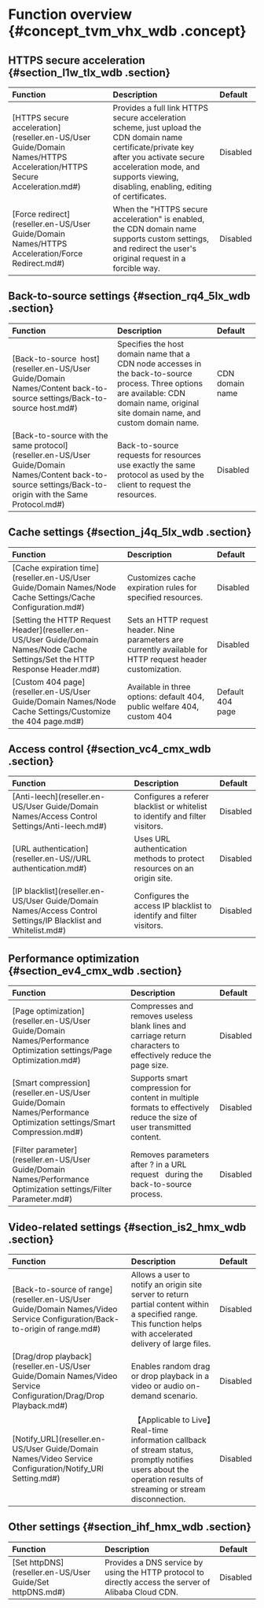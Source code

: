 # Function overview {#concept_tvm_vhx_wdb .concept}

## HTTPS secure acceleration {#section_l1w_tlx_wdb .section}

|Function|Description|Default |
|:-------|:----------|:-------|
|[HTTPS secure acceleration](reseller.en-US/User Guide/Domain Names/HTTPS Acceleration/HTTPS Secure Acceleration.md#)|Provides a full link HTTPS secure acceleration scheme, just upload the CDN domain name certificate/private key after you activate secure acceleration mode, and supports viewing, disabling, enabling, editing of certificates.|Disabled|
|[Force redirect](reseller.en-US/User Guide/Domain Names/HTTPS Acceleration/Force Redirect.md#)|When the "HTTPS secure acceleration" is enabled, the CDN domain name supports custom settings, and redirect the user's original request in a forcible way. |Disabled|

## Back-to-source settings {#section_rq4_5lx_wdb .section}

|Function|Description|Default |
|:-------|:----------|:-------|
|[Back-to-source  host](reseller.en-US/User Guide/Domain Names/Content back-to-source settings/Back-to-source host.md#)|Specifies the host domain name that a CDN node accesses in the back-to-source process. Three options are available: CDN domain name, original site domain name, and custom domain name.|CDN domain name|
|[Back-to-source with the same protocol](reseller.en-US/User Guide/Domain Names/Content back-to-source settings/Back-to-origin with the Same Protocol.md#)|Back-to-source requests for resources use exactly the same protocol as used by the client to request the resources.|Disabled|

## Cache settings {#section_j4q_5lx_wdb .section}

|Function|Description|Default  |
|:-------|:----------|:--------|
|[Cache expiration time](reseller.en-US/User Guide/Domain Names/Node Cache Settings/Cache Configuration.md#)|Customizes cache expiration rules for specified resources.|Disabled|
|[Setting the HTTP Request Header](reseller.en-US/User Guide/Domain Names/Node Cache Settings/Set the HTTP Response Header.md#)|Sets an HTTP request header. Nine parameters are currently available for HTTP request header customization.|Disabled|
|[Custom 404 page](reseller.en-US/User Guide/Domain Names/Node Cache Settings/Customize the 404 page.md#)|Available in three options: default 404, public welfare 404, custom 404|Default 404 page|

## Access control {#section_vc4_cmx_wdb .section}

|Function|Description|Default  |
|:-------|:----------|:--------|
|[Anti-leech](reseller.en-US/User Guide/Domain Names/Access Control Settings/Anti-leech.md#)|Configures a referer blacklist or whitelist to identify and filter visitors.|Disabled|
|[URL authentication](reseller.en-US//URL authentication.md#)|Uses URL authentication methods to protect resources on an origin site.|Disabled|
|[IP blacklist](reseller.en-US/User Guide/Domain Names/Access Control Settings/IP Blacklist and Whitelist.md#)|Configures the access IP blacklist to identify and filter visitors. |Disabled|

## Performance optimization {#section_ev4_cmx_wdb .section}

|Function|Description|Default |
|:-------|:----------|:-------|
|[Page optimization](reseller.en-US/User Guide/Domain Names/Performance Optimization settings/Page Optimization.md#)|Compresses and removes useless blank lines and carriage return characters to effectively reduce the page size.|Disabled|
|[Smart compression](reseller.en-US/User Guide/Domain Names/Performance Optimization settings/Smart Compression.md#)|Supports smart compression for content in multiple formats to effectively reduce the size of user transmitted content.|Disabled|
|[Filter parameter](reseller.en-US/User Guide/Domain Names/Performance Optimization settings/Filter Parameter.md#)|Removes parameters after ? in a URL request   during the back-to-source process.|Disabled|

## Video-related settings {#section_is2_hmx_wdb .section}

|Function|Description|Default |
|:-------|:----------|:-------|
|[Back-to-source of range](reseller.en-US/User Guide/Domain Names/Video Service Configuration/Back-to-origin of range.md#)|Allows a user to notify an origin site server to return partial content within a specified range. This function helps with accelerated delivery of large files.|Disabled|
|[Drag/drop playback](reseller.en-US/User Guide/Domain Names/Video Service Configuration/Drag/Drop Playback.md#)|Enables random drag or drop playback in a video or audio on-demand scenario.|Disabled|
|[Notify\_URL](reseller.en-US/User Guide/Domain Names/Video Service Configuration/Notify_URl Setting.md#)| 【Applicable to Live】Real-time information callback of stream status, promptly notifies users about the operation results of streaming or stream disconnection.|Disabled|

## Other settings {#section_ihf_hmx_wdb .section}

|Function|Description|Default |
|:-------|:----------|:-------|
|[Set httpDNS](reseller.en-US/User Guide/Set httpDNS.md#)|Provides a DNS service by using the HTTP protocol to directly access the server of Alibaba Cloud CDN.|Disabled|

